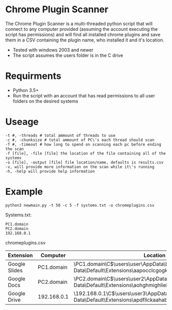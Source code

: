 # Chrome Plugin Scanner
The Chrome Plugin Scanner is a multi-threaded python script that will connect to any computer provided (assuming the account executing the script has permissions) and will find all installed chrome plugins and save them in a CSV containing the plugin name, who installed it and it's location.

* Tested with windows 2003 and newer
* The script assumes the users folder is in the C drive


# Requirments

* Python 3.5+
* Run the script with an account that has read permissions to all user folders on the desired systems

# Useage

```
-t #, -threads # total ammount of threads to use
-c #, -chunksize # total ammount of PC\'s each thread should scan
-T #, -timeout # how long to spend on scanning each pc before ending the scan
-f [file], -file [file] the location of the file containing all of the systems
-o [file], -output [file] file location/name, defaults is results.csv
-v, will provide more information on the scan while it\'s running
-h, -help will provide help information
```

# Example

`python3 newmain.py -t 50 -c 5 -f systems.txt -o chromeplugins.csv`

Systems.txt:
```
PC1.domain
PC2.domain
192.168.0.1
```

chromeplugins.csv

| Extension  |Computer   |Location|
|-------------|---|---|
|Google Slides|PC1.domain|\\PC1.domain\\C$\\users\\user\\AppData\\Local\\Google\\Chrome\\User Data\\Default\\Extensions\\aapocclcgogkmnckokdopfmhonfmgoek\\|
|Google Docs|PC2.domain|\\PC2.domain\\C$\\users\\user2\\AppData\\Local\\Google\\Chrome\\User Data\\Default\\Extensions\\aohghmighlieiainnegkcijnfilokake\\|
|Google Drive|192.168.0.1|\\192.168.0.1\\C$\\users\\user3\\AppData\\Local\\Google\\Chrome\\User Data\\Default\\Extensions\\apdfllckaahabafndbhieahigkjlhalf\\|
